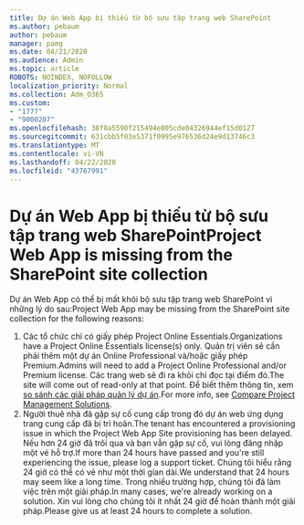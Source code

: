 ```yaml
---
title: Dự án Web App bị thiếu từ bộ sưu tập trang web SharePoint
ms.author: pebaum
author: pebaum
manager: pamg
ms.date: 04/21/2020
ms.audience: Admin
ms.topic: article
ROBOTS: NOINDEX, NOFOLLOW
localization_priority: Normal
ms.collection: Adm_O365
ms.custom:
- "1777"
- "9000207"
ms.openlocfilehash: 38f8a5590f215494e805cde04326944ef15d0127
ms.sourcegitcommit: 631cbb5f03e5371f0995e976536d24e9d13746c3
ms.translationtype: MT
ms.contentlocale: vi-VN
ms.lasthandoff: 04/22/2020
ms.locfileid: "43767991"
---
```

# <a name="project-web-app-is-missing-from-the-sharepoint-site-collection"></a><span data-ttu-id="5c63d-102">Dự án Web App bị thiếu từ bộ sưu tập trang web SharePoint</span><span class="sxs-lookup"><span data-stu-id="5c63d-102">Project Web App is missing from the SharePoint site collection</span></span>

<span data-ttu-id="5c63d-103">Dự án Web App có thể bị mất khỏi bộ sưu tập trang web SharePoint vì những lý do sau:</span><span class="sxs-lookup"><span data-stu-id="5c63d-103">Project Web App may be missing from the SharePoint site collection for the following reasons:</span></span>

1. <span data-ttu-id="5c63d-104">Các tổ chức chỉ có giấy phép Project Online Essentials.</span><span class="sxs-lookup"><span data-stu-id="5c63d-104">Organizations have a Project Online Essentials license(s) only.</span></span> <span data-ttu-id="5c63d-105">Quản trị viên sẽ cần phải thêm một dự án Online Professional và/hoặc giấy phép Premium.</span><span class="sxs-lookup"><span data-stu-id="5c63d-105">Admins will need to add a Project Online Professional and/or Premium license.</span></span> <span data-ttu-id="5c63d-106">Các trang web sẽ đi ra khỏi chỉ đọc tại điểm đó.</span><span class="sxs-lookup"><span data-stu-id="5c63d-106">The site will come out of read-only at that point.</span></span> <span data-ttu-id="5c63d-107">Để biết thêm thông tin, xem [so sánh các giải pháp quản lý dự án](https://products.office.com/project/compare-microsoft-project-management-software?tab=1).</span><span class="sxs-lookup"><span data-stu-id="5c63d-107">For more info, see [Compare Project Management Solutions](https://products.office.com/project/compare-microsoft-project-management-software?tab=1).</span></span>
2. <span data-ttu-id="5c63d-108">Người thuê nhà đã gặp sự cố cung cấp trong đó dự án web ứng dụng trang cung cấp đã bị trì hoãn.</span><span class="sxs-lookup"><span data-stu-id="5c63d-108">The tenant has encountered a provisioning issue in which the Project Web App Site provisioning has been delayed.</span></span> <span data-ttu-id="5c63d-109">Nếu hơn 24 giờ đã trôi qua và bạn vẫn gặp sự cố, vui lòng đăng nhập một vé hỗ trợ.</span><span class="sxs-lookup"><span data-stu-id="5c63d-109">If more than 24 hours have passed and you're still experiencing the issue, please log a support ticket.</span></span> <span data-ttu-id="5c63d-110">Chúng tôi hiểu rằng 24 giờ có thể có vẻ như một thời gian dài.</span><span class="sxs-lookup"><span data-stu-id="5c63d-110">We understand that 24 hours may seem like a long time.</span></span> <span data-ttu-id="5c63d-111">Trong nhiều trường hợp, chúng tôi đã làm việc trên một giải pháp.</span><span class="sxs-lookup"><span data-stu-id="5c63d-111">In many cases, we're already working on a solution.</span></span> <span data-ttu-id="5c63d-112">Xin vui lòng cho chúng tôi ít nhất 24 giờ để hoàn thành một giải pháp.</span><span class="sxs-lookup"><span data-stu-id="5c63d-112">Please give us at least 24 hours to complete a solution.</span></span>
